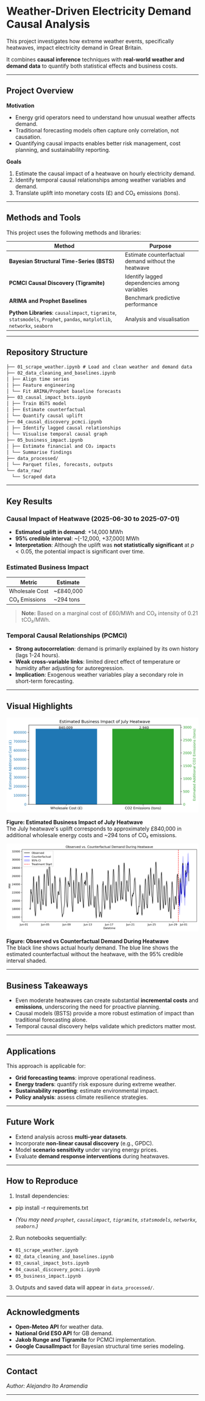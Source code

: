 # Weather-Driven Electricity Demand Causal Analysis

This project investigates how extreme weather events, specifically heatwaves, impact electricity demand in Great Britain. 

It combines **causal inference** techniques with **real-world weather and demand data** to quantify both statistical effects and business costs.

---

## Project Overview

**Motivation**

- Energy grid operators need to understand how unusual weather affects demand.
- Traditional forecasting models often capture only correlation, not causation.
- Quantifying causal impacts enables better risk management, cost planning, and sustainability reporting.

**Goals**

1. Estimate the causal impact of a heatwave on hourly electricity demand.
2. Identify temporal causal relationships among weather variables and demand.
3. Translate uplift into monetary costs (£) and CO₂ emissions (tons).

---

## Methods and Tools

This project uses the following methods and libraries:

| Method                                 | Purpose                                                 |
|----------------------------------------|---------------------------------------------------------|
| **Bayesian Structural Time-Series (BSTS)** | Estimate counterfactual demand without the heatwave    |
| **PCMCI Causal Discovery (Tigramite)**    | Identify lagged dependencies among variables           |
| **ARIMA and Prophet Baselines**           | Benchmark predictive performance                       |
| **Python Libraries**: `causalimpact`, `tigramite`, `statsmodels`, `Prophet`, `pandas`, `matplotlib`, `networkx`, `seaborn` | Analysis and visualisation |

---

## Repository Structure
```
├── 01_scrape_weather.ipynb # Load and clean weather and demand data
├── 02_data_cleaning_and_baselines.ipynb
│ ├── Align time series
│ ├── Feature engineering
│ └── Fit ARIMA/Prophet baseline forecasts
├── 03_causal_impact_bsts.ipynb
│ ├── Train BSTS model
│ ├── Estimate counterfactual
│ └── Quantify causal uplift
├── 04_causal_discovery_pcmci.ipynb
│ ├── Identify lagged causal relationships
│ └── Visualise temporal causal graph
├── 05_business_impact.ipynb
│ ├── Estimate financial and CO₂ impacts
│ └── Summarise findings
├── data_processed/
│ └── Parquet files, forecasts, outputs
└── data_raw/
  └── Scraped data
```

---

## Key Results

### Causal Impact of Heatwave (2025-06-30 to 2025-07-01)

- **Estimated uplift in demand**: +14,000 MWh
- **95% credible interval**: ~[-12,000, +37,000] MWh
- **Interpretation**: Although the uplift was **not statistically significant** at $p < 0.05$, the potential impact is significant over time.

### Estimated Business Impact

| Metric               | Estimate         |
|----------------------|------------------|
| Wholesale Cost       | ~£840,000        |
| CO₂ Emissions        | ~294 tons        |

> **Note:** Based on a marginal cost of £60/MWh and CO₂ intensity of 0.21 tCO₂/MWh.

### Temporal Causal Relationships (PCMCI)

- **Strong autocorrelation**: demand is primarily explained by its own history (lags 1-24 hours).
- **Weak cross-variable links**: limited direct effect of temperature or humidity after adjusting for autoregression.
- **Implication**: Exogenous weather variables play a secondary role in short-term forecasting.

---

## Visual Highlights

![Estimated Business Impact of July Heatwave](data_processed/heatwave_costs_chart.png)

**Figure: Estimated Business Impact of July Heatwave**  
The July heatwave's uplift corresponds to approximately £840,000 in additional wholesale energy costs and ~294 tons of CO₂ emissions.

![Observed vs Counterfactual Demand During Heatwave](data_processed/heatwave_demand_timeseries.png)

**Figure: Observed vs Counterfactual Demand During Heatwave**  
The black line shows actual hourly demand. The blue line shows the estimated counterfactual without the heatwave, with the 95% credible interval shaded.

---

## Business Takeaways

- Even moderate heatwaves can create substantial **incremental costs** and **emissions**, underscoring the need for proactive planning.
- Causal models (BSTS) provide a more robust estimation of impact than traditional forecasting alone.
- Temporal causal discovery helps validate which predictors matter most.

---

## Applications

This approach is applicable for:

- **Grid forecasting teams**: improve operational readiness.
- **Energy traders**: quantify risk exposure during extreme weather.
- **Sustainability reporting**: estimate environmental impact.
- **Policy analysis**: assess climate resilience strategies.

---

## Future Work

- Extend analysis across **multi-year datasets**.
- Incorporate **non-linear causal discovery** (e.g., GPDC).
- Model **scenario sensitivity** under varying energy prices.
- Evaluate **demand response interventions** during heatwaves.

---

## How to Reproduce

1. Install dependencies:
- pip install -r requirements.txt

- *(You may need `prophet`, `causalimpact`, `tigramite`, `statsmodels`, `networkx`, `seaborn`.)*

2. Run notebooks sequentially:
- `01_scrape_weather.ipynb`
- `02_data_cleaning_and_baselines.ipynb`
- `03_causal_impact_bsts.ipynb`
- `04_causal_discovery_pcmci.ipynb`
- `05_business_impact.ipynb`

3. Outputs and saved data will appear in `data_processed/`.
        
---

## Acknowledgments

- **Open-Meteo API** for weather data.
- **National Grid ESO API** for GB demand.
- **Jakob Runge and Tigramite** for PCMCI implementation.
- **Google CausalImpact** for Bayesian structural time series modeling.

---

## Contact

*Author: Alejandro Ito Aramendia*  

---